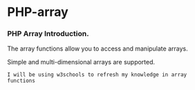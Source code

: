 # PHP-array
<h3>PHP Array Introduction.</h3>
<p>The array functions allow you to access and manipulate arrays.</p>
<p>Simple and multi-dimensional arrays are supported.</p>

<code>I will be using w3schools to refresh my knowledge in array functions</code>